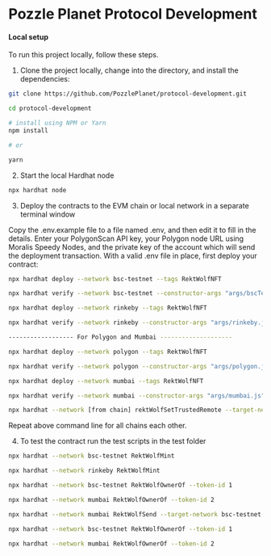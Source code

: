 # Pozzle Planet Protocol Development

#### Local setup

To run this project locally, follow these steps.

1. Clone the project locally, change into the directory, and install the dependencies:

```sh
git clone https://github.com/PozzlePlanet/protocol-development.git

cd protocol-development

# install using NPM or Yarn
npm install

# or

yarn
```

2. Start the local Hardhat node

```sh
npx hardhat node
```

3. Deploy the contracts to the EVM chain or local network in a separate terminal window

Copy the .env.example file to a file named .env, and then edit it to fill in the details.
Enter your PolygonScan API key, your Polygon node URL using Moralis Speedy Nodes, and the
private key of the account which will send the deployment transaction.
With a valid .env file in place, first deploy your contract:



```sh
npx hardhat deploy --network bsc-testnet --tags RektWolfNFT

npx hardhat verify --network bsc-testnet --constructor-args "args/bscTestnet.js" --contract "contracts/RektWolfNFT.sol:RektWolfNFT" [deployed address]

npx hardhat deploy --network rinkeby --tags RektWolfNFT

npx hardhat verify --network rinkeby --constructor-args "args/rinkeby.js" --contract "contracts/RektWolfNFT.sol:RektWolfNFT" [deployed address]

------------------ For Polygon and Mumbai --------------------

npx hardhat deploy --network polygon --tags RektWolfNFT

npx hardhat verify --network polygon --constructor-args "args/polygon.js" --contract "contracts/RektWolfNFT.sol:RektWolfNFT" [deployed address]

npx hardhat deploy --network mumbai --tags RektWolfNFT

npx hardhat verify --network mumbai --constructor-args "args/mumbai.js" --contract "contracts/RektWolfNFT.sol:RektWolfNFT" [deployed address]

```

```sh
npx hardhat --network [from chain] rektWolfSetTrustedRemote --target-network [to chain]

```

Repeat above command line for all chains each other.


4. To test the contract run the test scripts in the test folder


```sh
npx hardhat --network bsc-testnet RektWolfMint

npx hardhat --network rinkeby RektWolfMint
```

```sh
npx hardhat --network bsc-testnet RektWolfOwnerOf --token-id 1

npx hardhat --network mumbai RektWolfOwnerOf --token-id 2
```

```sh
npx hardhat --network mumbai RektWolfSend --target-network bsc-testnet --token-id 1
```

```sh
npx hardhat --network bsc-testnet RektWolfOwnerOf --token-id 1

npx hardhat --network mumbai RektWolfOwnerOf --token-id 2
```